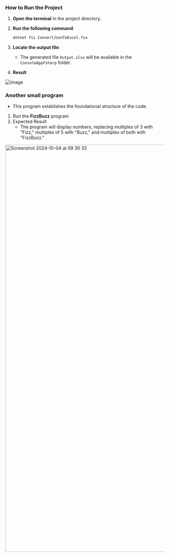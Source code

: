 ### **How to Run the Project**

1. **Open the terminal** in the project directory.

2. **Run the following command**:
   ```bash
   dotnet fsi ConvertJsonToExcel.fsx
3. **Locate the output file**: 
   - The generated file `Output.xlsx` will be available in the `ConsoleAppFsharp` folder.
4. **Result**

![image](https://github.com/user-attachments/assets/94934e78-3a96-4ba1-ab0f-ab220162e68b)


### **Another small program**
- This program establishes the foundational structure of the code.
1. Run the **FizzBuzz** program
2. Expected Result
   - The program will display numbers, replacing multiples of 3 with "Fizz," multiples of 5 with "Buzz," and multiples of both with "FizzBuzz."

<img width="1285" alt="Screenshot 2024-10-04 at 09 30 33" src="https://github.com/user-attachments/assets/3fb460e0-a458-4239-bda5-842ef5ea00b9">


